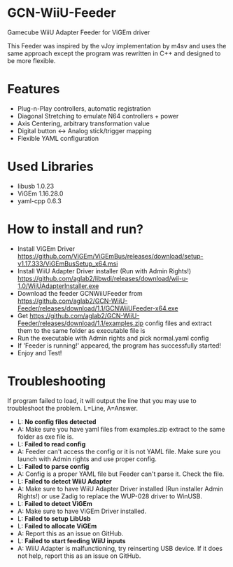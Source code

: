 # GCN-WiiU-Feeder
Gamecube WiiU Adapter Feeder for ViGEm driver

This Feeder was inspired by the vJoy implementation by m4sv and uses the same approach except the program was rewritten in C++ and designed to be more flexible.

# Features
* Plug-n-Play controllers, automatic registration
* Diagonal Stretching to emulate N64 controllers + power
* Axis Centering, arbitrary transformation value
* Digital button <-> Analog stick/trigger mapping
* Flexible YAML configuration

# Used Libraries
* libusb 1.0.23
* ViGEm 1.16.28.0
* yaml-cpp 0.6.3

# How to install and run?
* Install ViGEm Driver https://github.com/ViGEm/ViGEmBus/releases/download/setup-v1.17.333/ViGEmBusSetup_x64.msi
* Install WiiU Adapter Driver installer (Run with Admin Rights!) https://github.com/aglab2/libwdi/releases/download/wii-u-1.0/WiiUAdapterInstaller.exe
* Download the feeder GCNWiiUFeeder from https://github.com/aglab2/GCN-WiiU-Feeder/releases/download/1.1/GCNWiiUFeeder-x64.exe
* Get https://github.com/aglab2/GCN-WiiU-Feeder/releases/download/1.1/examples.zip config files and extract them to the same folder as executable file is
* Run the executable with Admin rights and pick normal.yaml config
* If 'Feeder is running!' appeared, the program has successfully started!
* Enjoy and Test!

# Troubleshooting
If program failed to load, it will output the line that you may use to troubleshoot the problem. L=Line, A=Answer.
* L: **No config files detected**
* A: Make sure you have yaml files from examples.zip extract to the same folder as exe file is.
* L: **Failed to read config**
* A: Feeder can't access the config or it is not YAML file. Make sure you launch with Admin rights and use proper config.
* L: **Failed to parse config**
* A: Config is a proper YAML file but Feeder can't parse it. Check the file.
* L: **Failed to detect WiiU Adapter**
* A: Make sure to have WiiU Adapter Driver installed (Run installer Admin Rights!) or use Zadig to replace the WUP-028 driver to WinUSB.
* L: **Failed to detect ViGEm**
* A: Make sure to have ViGEm Driver installed.
* L: **Failed to setup LibUsb**
* L: **Failed to allocate ViGEm**
* A: Report this as an issue on GitHub.
* L: **Failed to start feeding WiiU inputs**
* A: WiiU Adapter is malfunctioning, try reinserting USB device. If it does not help, report this as an issue on GitHub.
